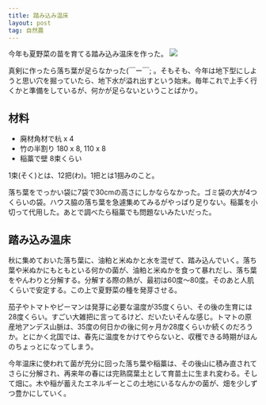 ```yaml
---
title: 踏み込み温床
layout: post
tag: 自然農
---
```



今年も夏野菜の苗を育てる踏み込み温床を作った。
<img src="https://kobapan.com/f/8594315974_016063225d.jpg">

真剣に作ったら落ち葉が足らなかった(￣ー￣; 。そもそも、今年は地下型にしようと思い穴を掘っていたら、地下水が溢れ出すという始末。毎年これで上手く行くかと準備をしているが、何かが足らないということばかり。


## 材料

- 廃材角材で杭 x 4
- 竹の半割り 180 x 8, 110 x 8
- 稲藁で壁 8束くらい

1束(そく)とは、12把(わ)。1把とは1掴みのこと。

落ち葉をでっかい袋に7袋で30cmの高さにしかならなかった。ゴミ袋の大が4つくらいの袋。ハウス脇の落ち葉を急遽集めてみるがやっぱり足りない。稲藁を小切って代用した。あとで調べたら稲藁でも問題ないみたいだった。


## 踏み込み温床
秋に集めておいた落ち葉に、油粕と米ぬかと水を混ぜて、踏み込んでいく。落ち葉や米ぬかにもともといる何かの菌が、油粕と米ぬかを食って暴れだし、落ち葉をやんわりと分解する。分解する際の熱が、最初は60度～80度。そのあと人肌くらいで安定する。この上で夏野菜の種を発芽させる。

茄子やトマトやピーマンは発芽に必要な温度が35度くらい、その後の生育には28度くらい。すごい大雑把に言ってるけど、だいたいそんな感じ。トマトの原産地アンデス山脈は、35度の何日かの後に何ヶ月か28度くらいか続くのだろうか。とにかく北国では、春先に温度をかけてやらないと、収穫できる時期がほんのちょっとになってしまう。

今年温床に使われて菌が充分に回った落ち葉や稲藁は、その後山に積み直されてさらに分解され、再来年の春には完熟腐葉土として育苗土に生まれ変わる。そして畑に。木や稲が蓄えたエネルギーとこの土地にいるなんかの菌が、畑を少しずつ豊かにしていく。




　
